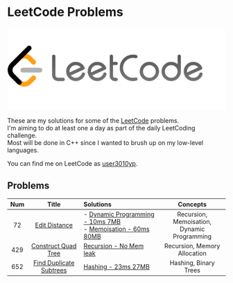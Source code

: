 # LeetCode Problems

![LeetCode Logo](LeetCode.png)

These are my solutions for some of the [LeetCode](https://leetcode.com/) problems.  
I'm aiming to do at least one a day as part of the daily LeetCoding challenge.  
Most will be done in C++ since I wanted to brush up on my low-level languages.  

You can find me on LeetCode as [user3010yp](https://leetcode.com/user3010Yp/).

## Problems
| Num |      Title      |  Solutions  | Concepts |
|:---:|:---------------:|:------------|:--------:|
|  72 |  [Edit Distance](https://leetcode.com/problems/edit-distance) | - [Dynamic Programming - 10ms 7MB](72-Edit_Distance--Dynamic_Programming.cpp)<br>- [Memoisation - 60ms 80MB](72-Edit_Distance--Memoisation.cpp) | Recursion, Memoisation,<br>Dynamic Programming |
| 429 | [Construct Quad Tree](https://leetcode.com/problems/construct-quad-tree/) | [Recursion - No Mem leak](429-Construct_Quad_Tree.cpp) | Recursion, Memory Allocation |
| 652 | [Find Duplicate Subtrees](https://leetcode.com/problems/find-duplicate-subtrees/) | [Hashing - 23ms 27MB](652-Find_Duplicate_Subtrees.cpp) | Hashing, Binary Trees |